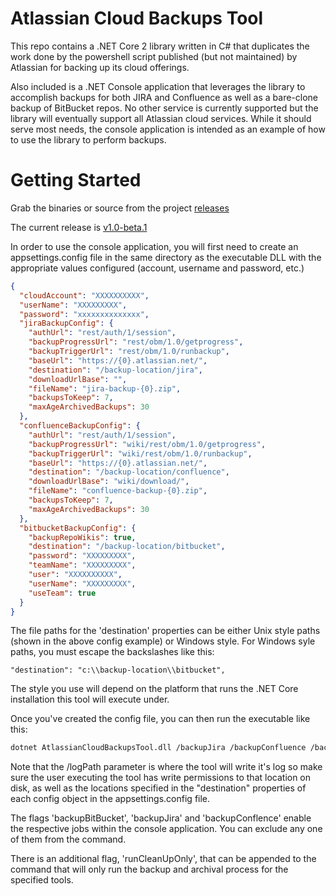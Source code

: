 # Atlassian Cloud Backups Tool #

This repo contains a .NET Core 2 library written in C# that duplicates the work done by the powershell script published (but not maintained) by Atlassian for backing up its cloud offerings.

Also included is a .NET Console application that leverages the library to accomplish backups for both JIRA and Confluence as well as a bare-clone backup of BitBucket repos.  No other service is currently supported but the library will eventually support all Atlassian cloud services.  While it should serve most needs, the console application is intended as an example of how to use the library to perform backups.

# Getting Started #

Grab the binaries or source from the project [releases](https://github.com/gsroberts/atlassian-cloud-backup-tool/releases)

The current release is [v1.0-beta.1](https://github.com/gsroberts/atlassian-cloud-backup-tool/releases/tag/v1.0-beta.1)

In order to use the console application, you will first need to create an appsettings.config file in the same directory as the executable DLL with the appropriate values configured (account, username and password, etc.)

```json
{
  "cloudAccount": "XXXXXXXXXX",
  "userName": "XXXXXXXXX",
  "password": "xxxxxxxxxxxxxx",
  "jiraBackupConfig": {
    "authUrl": "rest/auth/1/session",
    "backupProgressUrl": "rest/obm/1.0/getprogress",
    "backupTriggerUrl": "rest/obm/1.0/runbackup",
    "baseUrl": "https://{0}.atlassian.net/",
    "destination": "/backup-location/jira",
    "downloadUrlBase": "",
    "fileName": "jira-backup-{0}.zip",
    "backupsToKeep": 7,
    "maxAgeArchivedBackups": 30
  },
  "confluenceBackupConfig": {
    "authUrl": "rest/auth/1/session",
    "backupProgressUrl": "wiki/rest/obm/1.0/getprogress",
    "backupTriggerUrl": "wiki/rest/obm/1.0/runbackup",
    "baseUrl": "https://{0}.atlassian.net/",
    "destination": "/backup-location/confluence",
    "downloadUrlBase": "wiki/download/",
    "fileName": "confluence-backup-{0}.zip",
    "backupsToKeep": 7,
    "maxAgeArchivedBackups": 30
  },
  "bitbucketBackupConfig": {
    "backupRepoWikis": true,
    "destination": "/backup-location/bitbucket",
    "password": "XXXXXXXXX",
    "teamName": "XXXXXXXXX",
    "user": "XXXXXXXXXX",
    "userName": "XXXXXXXXX",
    "useTeam": true
  }
}

```

The file paths for the 'destination' properties can be either Unix style paths (shown in the above config example) or Windows style.  For Windows syle paths, you must escape the backslashes like this:

```
"destination": "c:\\backup-location\\bitbucket",
```

The style you use will depend on the platform that runs the .NET Core installation this tool will execute under.

Once you've created the config file, you can then run the executable like this: 

```sh
dotnet AtlassianCloudBackupsTool.dll /backupJira /backupConfluence /backupBitBucket /logPath:/backup-location /logFileName:backup.log
```

Note that the /logPath parameter is where the tool will write it's log so make sure the user executing the tool has write permissions to that location on disk, as well as the locations specified in the "destination" properties of each config object in the appsettings.config file.

The flags 'backupBitBucket', 'backupJira' and 'backupConflence' enable the respective jobs within the console application.  You can exclude any one of them from the command.

There is an additional flag, 'runCleanUpOnly', that can be appended to the command that will only run the backup and archival process for the specified tools. 
